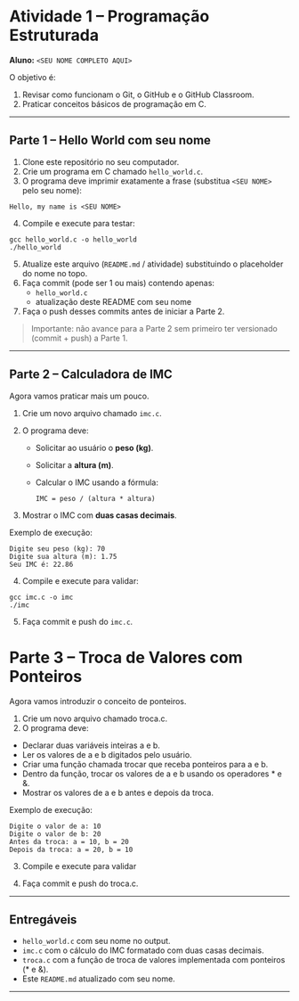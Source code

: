 # Atividade 1 – Programação Estruturada

**Aluno:** `<SEU NOME COMPLETO AQUI>`
 
O objetivo é:
1. Revisar como funcionam o Git, o GitHub e o GitHub Classroom.  
2. Praticar conceitos básicos de programação em C.

---

## Parte 1 – Hello World com seu nome

1. Clone este repositório no seu computador.
2. Crie um programa em C chamado `hello_world.c`.
3. O programa deve imprimir exatamente a frase (substitua `<SEU NOME>` pelo seu nome):

```
Hello, my name is <SEU NOME>
```

4. Compile e execute para testar:

```
gcc hello_world.c -o hello_world
./hello_world
```

5. Atualize este arquivo (`README.md` / atividade) substituindo o placeholder do nome no topo.
6. Faça commit (pode ser 1 ou mais) contendo apenas:
   - `hello_world.c`
   - atualização deste README com seu nome
7. Faça o push desses commits antes de iniciar a Parte 2.

> Importante: não avance para a Parte 2 sem primeiro ter versionado (commit + push) a Parte 1.

---

## Parte 2 – Calculadora de IMC

Agora vamos praticar mais um pouco.

1. Crie um novo arquivo chamado `imc.c`.
2. O programa deve:
   - Solicitar ao usuário o **peso (kg)**.
   - Solicitar a **altura (m)**.
   - Calcular o IMC usando a fórmula:
     
     ```
     IMC = peso / (altura * altura)
     ```

3. Mostrar o IMC com **duas casas decimais**.

Exemplo de execução:

```
Digite seu peso (kg): 70
Digite sua altura (m): 1.75
Seu IMC é: 22.86
```

4. Compile e execute para validar:

```
gcc imc.c -o imc
./imc
```

5. Faça commit e push do `imc.c`.

# Parte 3 – Troca de Valores com Ponteiros

Agora vamos introduzir o conceito de ponteiros.

1.	Crie um novo arquivo chamado troca.c.
2.	O programa deve:
   - Declarar duas variáveis inteiras a e b.
   - Ler os valores de a e b digitados pelo usuário.
   - Criar uma função chamada trocar que receba ponteiros para a e b.
   - Dentro da função, trocar os valores de a e b usando os operadores * e &.
   - Mostrar os valores de a e b antes e depois da troca.

Exemplo de execução:

```
Digite o valor de a: 10
Digite o valor de b: 20
Antes da troca: a = 10, b = 20
Depois da troca: a = 20, b = 10
```

3.	Compile e execute para validar

4.	Faça commit e push do troca.c.


---

## Entregáveis

- `hello_world.c` com seu nome no output.
- `imc.c` com o cálculo do IMC formatado com duas casas decimais.
- `troca.c` com a função de troca de valores implementada com ponteiros (* e &).
- Este `README.md` atualizado com seu nome.

---